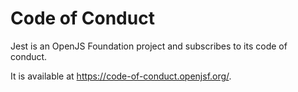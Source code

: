 # Code of Conduct

Jest is an OpenJS Foundation project and subscribes to its code of conduct.

It is available at https://code-of-conduct.openjsf.org/.

